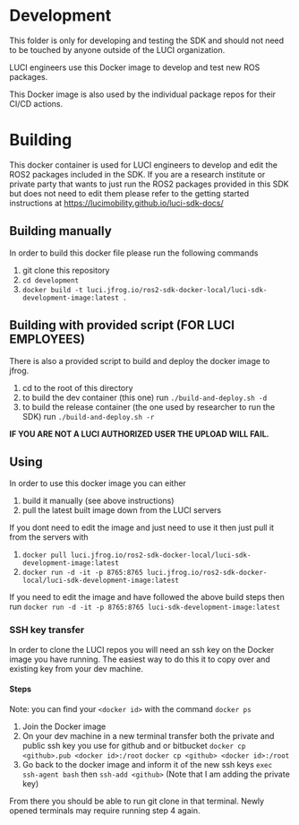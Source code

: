 # Development
This folder is only for developing and testing the SDK and should not need to be touched by anyone outside of the LUCI organization.

LUCI engineers use this Docker image to develop and test new ROS packages.

This Docker image is also used by the individual package repos for their CI/CD actions.

# Building

This docker container is used for LUCI engineers to develop and edit the ROS2 packages included in the SDK. If you are a research institute or private party that wants to just run the ROS2 packages provided in this SDK but does not need to edit them please refer to the getting started instructions at 
https://lucimobility.github.io/luci-sdk-docs/

## Building manually

In order to build this docker file please run the following commands
1. git clone this repository
2. `cd development`
3. `docker build -t luci.jfrog.io/ros2-sdk-docker-local/luci-sdk-development-image:latest .`

## Building with provided script (FOR LUCI EMPLOYEES)

There is also a provided script to build and deploy the docker image to jfrog. 
1. cd to the root of this directory
2. to build the dev container (this one) run `./build-and-deploy.sh -d`
2. to build the release container (the one used by researcher to run the SDK) run `./build-and-deploy.sh -r`

<b>IF YOU ARE NOT A LUCI AUTHORIZED USER THE UPLOAD WILL FAIL.</b>

## Using
In order to use this docker image you can either 
1. build it manually (see above instructions)
2. pull the latest built image down from the LUCI servers

If you dont need to edit the image and just need to use it then just pull it from the servers with 
1. `docker pull luci.jfrog.io/ros2-sdk-docker-local/luci-sdk-development-image:latest`
2. `docker run -d -it -p 8765:8765 luci.jfrog.io/ros2-sdk-docker-local/luci-sdk-development-image:latest`

If you need to edit the image and have followed the above build steps then run 
`docker run -d -it -p 8765:8765 luci-sdk-development-image:latest`


### SSH key transfer
In order to clone the LUCI repos you will need an ssh key on the Docker image you have running. The easiest way to do this it to copy over and existing key from your dev machine. 

#### Steps
Note: you can find your `<docker id>` with the command `docker ps`

1. Join the Docker image 
2. On your dev machine in a new terminal transfer both the private and public ssh key you use for github and or bitbucket
`docker cp <github>.pub <docker id>:/root`
`docker cp <github> <docker id>:/root`
3. Go back to the docker image and inform it of the new ssh keys `exec ssh-agent bash` then `ssh-add <github>` (Note that I am adding the private key) 

From there you should be able to run git clone in that terminal. Newly opened terminals may require running step 4 again.